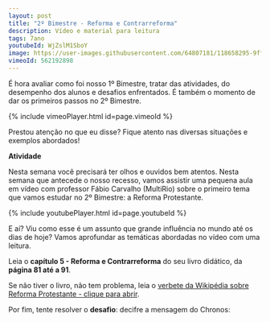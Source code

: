 ```yaml
---
layout: post
title: "2º Bimestre - Reforma e Contrarreforma"
description: Vídeo e material para leitura
tags: 7ano
youtubeId: WjZslM1SboY
image: https://user-images.githubusercontent.com/64807181/118658295-9ff36900-b7c2-11eb-8db2-8631ce40c443.png
vimeoId: 562192898
---
```


É hora avaliar como foi nosso 1º Bimestre, tratar das atividades, do desempenho dos alunos e desafios enfrentados. É também o momento de dar os primeiros passos no 2º Bimestre.      

{% include vimeoPlayer.html id=page.vimeoId %}

Prestou atenção no que eu disse? Fique atento nas diversas situações e exemplos abordados!

**Atividade**

Nesta semana você precisará ter olhos e ouvidos bem atentos. Nesta semana que antecede o nosso recesso, vamos assistir uma pequena aula em vídeo com professor Fábio Carvalho (MultiRio) sobre o primeiro tema que vamos estudar no 2º Bimestre: a Reforma Protestante.

{% include youtubePlayer.html id=page.youtubeId %}

E aí? Viu como esse é um assunto que grande influência no mundo até os dias de hoje? Vamos aprofundar as temáticas abordadas no vídeo com uma leitura. 

Leia o **capítulo 5 - Reforma e Contrarreforma** do seu livro didático, da **página 81 até a 91**.

 Se não tiver o livro, não tem problema, leia o [verbete da Wikipédia sobre Reforma Protestante - clique para abrir](https://pt.wikipedia.org/wiki/Reforma_Protestante).

Por fim, tente resolver o **desafio**: decifre a mensagem do Chronos:
